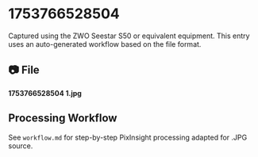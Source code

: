 # 1753766528504

Captured using the ZWO Seestar S50 or equivalent equipment. This entry uses an auto-generated workflow based on the file format.

## 📷 File
**1753766528504 1.jpg**

## Processing Workflow
See `workflow.md` for step-by-step PixInsight processing adapted for .JPG source.

